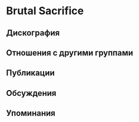 # Brutal Sacrifice



## Дискография


## Отношения с другими группами


## Публикации


## Обсуждения


## Упоминания

